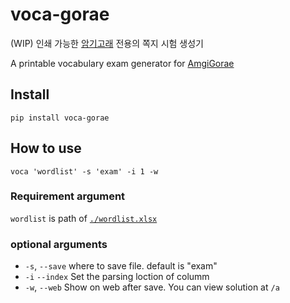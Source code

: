 # voca-gorae

(WIP) 인쇄 가능한 [암기고래] 전용의 쪽지 시험 생성기

A printable vocabulary exam generator for [AmgiGorae][암기고래]

## Install

````
pip install voca-gorae
````

## How to use

```
voca 'wordlist' -s 'exam' -i 1 -w
```

### Requirement argument

`wordlist` is path of [`./wordlist.xlsx`](./wordlist.xlsx)

### optional arguments

- `-s`, `--save` where to save file. default is "exam"
- `-i` `--index` Set the parsing loction of columm
- `-w`, `--web` Show on web after save. You can view solution at `/a`

[암기고래]: https://play.google.com/store/apps/details?id=com.belugaedu.amgigorae
